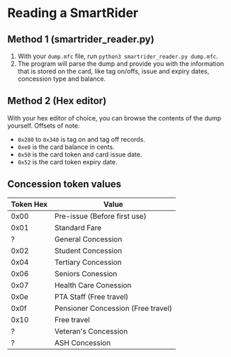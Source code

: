 # Reading a SmartRider

## Method 1 (smartrider_reader.py)
1. With your `dump.mfc` file, run `python3 smartrider_reader.py dump.mfc`.
2. The program will parse the dump and provide you with the information that is stored on the card, like tag on/offs, issue and expiry dates, concession type and balance.

## Method 2 (Hex editor)
With your hex editor of choice, you can browse the contents of the dump yourself.
Offsets of note:
- `0x280` to `0x340` is tag on and tag off records.
- `0xe0` is the card balance in cents.
- `0x50` is the card token and card issue date.
- `0x52` is the card token expiry date.

## Concession token values
| Token Hex | Value |
| --- | ----------- |
| 0x00 | Pre-issue (Before first use) |
| 0x01 | Standard Fare |
| ? | General Concession |
| 0x02 | Student Concession |
| 0x04 | Tertiary Concession |
| 0x06 | Seniors Conession |
| 0x07 | Health Care Conession |
| 0x0e | PTA Staff (Free travel) |
| 0x0f | Pensioner Concession (Free travel) |
| 0x10 | Free travel | 
| ? | Veteran's Concession | 
| ? | ASH Concession |
